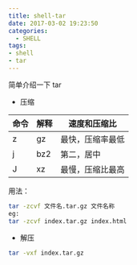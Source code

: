 ```yaml
---
title: shell-tar
date: 2017-03-02 19:23:50
categories:
  - SHELL
tags:
- shell
- tar
---
```

简单介绍一下 tar
<!--more-->
- 压缩

命令 | 解释|速度和压缩比
---|---|---|
z | gz|最快，压缩率最低
j | bz2|第二，居中
J|xz|最慢，压缩比最高

用法：

```bash
tar -zcvf 文件名.tar.gz 文件名称
eg:
tar -zcvf index.tar.gz index.html
```

- 解压
```bash
tar -vxf index.tar.gz
```

